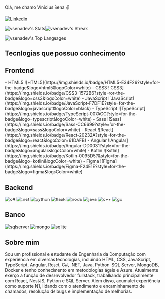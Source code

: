 
Olá, me chamo Vinícius Sena ✌️

[![Linkedin](https://img.shields.io/badge/LinkedIn-0077B5?style=for-the-badge&logo=linkedin&logoColor=white)](https://www.linkedin.com/in/vin%C3%ADcius-sena-/)


![vsenadev's Stats](https://github-readme-stats.vercel.app/api?username=vsenadev&theme=vue-dark&show_icons=true&hide_border=false&count_private=true)![vsenadev's Streak](https://github-readme-streak-stats.herokuapp.com/?user=vsenadev&theme=vue-dark&hide_border=false)

![vsenadev's Top Languages](https://github-readme-stats.vercel.app/api/top-langs/?username=vsenadev&theme=vue-dark&show_icons=true&hide_border=false&layout=compact)


## Tecnlogias que possuo conhecimento

## Frontend
<div>
    - HTML5 ![HTML5](https://img.shields.io/badge/HTML5-E34F26?style=for-the-badge&logo=html5&logoColor=white)
    - CSS3 ![CSS3](https://img.shields.io/badge/CSS3-1572B6?style=for-the-badge&logo=css3&logoColor=white)
    - JavaScript ![JavaScript](https://img.shields.io/badge/JavaScript-F7DF1E?style=for-the-badge&logo=javascript&logoColor=black)
    - TypeScript ![TypeScript](https://img.shields.io/badge/TypeScript-007ACC?style=for-the-badge&logo=typescript&logoColor=white)
    - Sass ![Sass](https://img.shields.io/badge/Sass-CC6699?style=for-the-badge&logo=sass&logoColor=white)
    - React ![React](https://img.shields.io/badge/React-20232A?style=for-the-badge&logo=react&logoColor=61DAFB)
    - Angular ![Angular](https://img.shields.io/badge/Angular-DD0031?style=for-the-badge&logo=angular&logoColor=white)
    - Kotlin ![Kotlin](https://img.shields.io/badge/Kotlin-0095D5?&style=for-the-badge&logo=kotlin&logoColor=white)
    - Figma ![Figma](https://img.shields.io/badge/Figma-F24E1E?style=for-the-badge&logo=figma&logoColor=white)
</div>

## Backend
<div>
    <img src="https://img.shields.io/badge/C%23-239120?style=for-the-badge&logo=c-sharp&logoColor=white" alt="c#">    
    <img src="https://img.shields.io/badge/.NET-5C2D91?style=for-the-badge&logo=.net&logoColor=white" alt=".net">
    <img src="https://img.shields.io/badge/Python-14354C?style=for-the-badge&logo=python&logoColor=white" alt="python">
    <img src="https://img.shields.io/badge/Flask-000000?style=for-the-badge&logo=flask&logoColor=white" alt="flask">    
    <img src="https://img.shields.io/badge/Node.js-43853D?style=for-the-badge&logo=node.js&logoColor=white" alt="node">
    <img src="https://img.shields.io/badge/Java-ED8B00?style=for-the-badge&logo=openjdk&logoColor=white" alt="java">   
    <img src="https://img.shields.io/badge/C%2B%2B-00599C?style=for-the-badge&logo=c%2B%2B&logoColor=white" alt="c++">    
    <img src="https://img.shields.io/badge/Go-00ADD8?style=for-the-badge&logo=go&logoColor=white" alt="go">    
</div>

## Banco
<div>
    <img src="https://img.shields.io/badge/Microsoft_SQL_Server-CC2927?style=for-the-badge&logo=microsoft-sql-server&logoColor=white" alt="sqlserver">
    <img src="https://img.shields.io/badge/MongoDB-4EA94B?style=for-the-badge&logo=mongodb&logoColor=white" alt="mongo">
    <img src="https://img.shields.io/badge/SQLite-07405E?style=for-the-badge&logo=sqlite&logoColor=white" alt="sqlite">
</div>

## Sobre mim
Sou um profissional e estudante de Engenharia da Computação com experiência em diversas tecnologias, incluindo HTML, CSS, JavaScript, TypeScript, Angular, React, C#, .NET, Java, Python, SQL Server, MongoDB, Docker e tenho conhecimento em metodologias ágeis e Azure. Atualmente exerço a função de desenvolvedor fullstack, trabalhando principalmente com React, NestJS, Python e SQL Server. Além disso, acumulei experiência como suporte N1, lidando com o atendimento e encaminhamento de chamados, resolução de bugs e implementação de melhorias.

